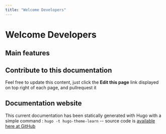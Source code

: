 ```yaml
---
title: "Welcome Developers"
---
```


# Welcome Developers






## Main features



## Contribute to this documentation
Feel free to update this content, just click the **Edit this page** link displayed on top right of each page, and pullrequest it



## Documentation website
This current documentation has been statically generated with Hugo with a simple command : `hugo -t hugo-theme-learn` -- source code is [available here at GitHub](https://github.com/matcornic/hugo-theme-learn)

